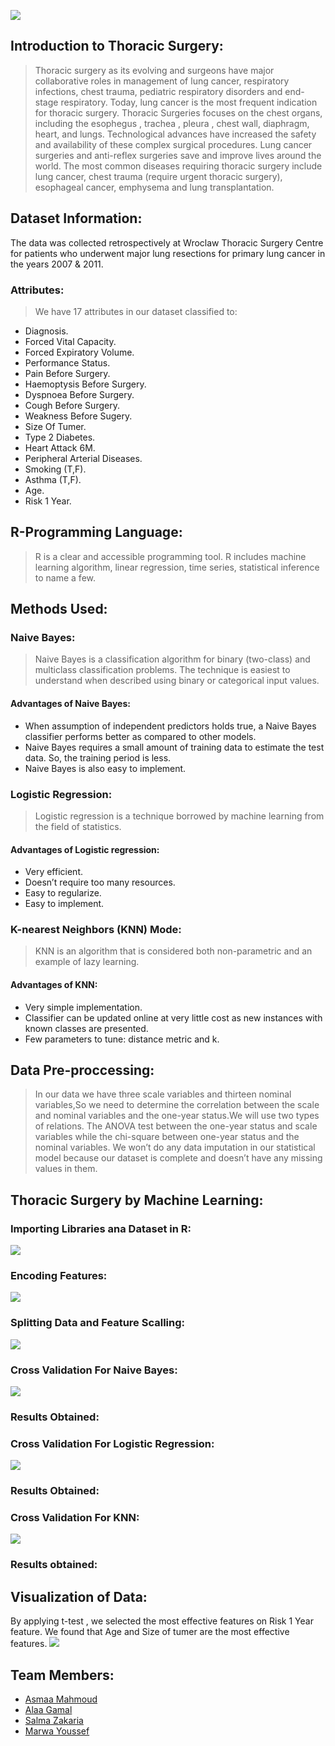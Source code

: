 
![](thoracic.png)
## Introduction to Thoracic Surgery:
>Thoracic surgery as its evolving and surgeons have major collaborative roles in management of lung cancer, respiratory infections, chest trauma, pediatric respiratory disorders and end-stage respiratory. Today, lung cancer is the most frequent indication for thoracic surgery. Thoracic Surgeries focuses on the chest organs, including the esophegus , trachea , pleura , chest wall, diaphragm, heart, and lungs. Technological advances have increased the safety and availability of these complex surgical procedures. Lung cancer surgeries and anti-reflex surgeries save and improve lives around the world. The most common diseases requiring thoracic surgery include lung cancer, chest trauma (require urgent thoracic surgery), esophageal cancer, emphysema and lung transplantation.


## Dataset Information:
The data was collected retrospectively at Wroclaw Thoracic Surgery Centre for patients who underwent major lung resections for primary lung cancer in the years 2007 & 2011. 
### Attributes: 
>We have 17 attributes in our dataset classified to:
* Diagnosis. 
* Forced Vital Capacity.
* Forced Expiratory Volume.
* Performance Status.
* Pain Before Surgery. 
* Haemoptysis Before Surgery.
* Dyspnoea Before Surgery. 
* Cough Before Surgery. 
* Weakness Before Sugery. 
* Size Of Tumer.
* Type 2 Diabetes. 
* Heart Attack 6M. 
* Peripheral Arterial Diseases.
* Smoking (T,F).
* Asthma (T,F).
* Age.
* Risk 1 Year.

## R-Programming Language:
>R is a clear and accessible programming tool. R includes machine learning algorithm, linear regression, time series, statistical inference to name a few.
## Methods Used:
### Naive Bayes:
>Naive Bayes is a classification algorithm for binary (two-class) and multiclass classification problems. The technique is easiest to understand when described using binary or categorical input values.
#### Advantages of Naive Bayes:
* When assumption of independent predictors holds true, a Naive Bayes
classifier performs better as compared to other models.
* Naive Bayes requires a small amount of training data to estimate the
test data. So, the training period is less.
* Naive Bayes is also easy to implement.


### Logistic Regression:
>Logistic regression is a technique borrowed by machine learning from the
field of statistics.
#### Advantages of Logistic regression:
* Very efficient.
* Doesn’t require too many resources.
* Easy to regularize.
* Easy to implement.
### K-nearest Neighbors (KNN) Mode:
>KNN is an algorithm that is considered both non-parametric and an example of lazy learning.
#### Advantages of KNN:
* Very simple implementation.
* Classifier can be updated online at very little cost as new instances with known classes are presented.
* Few parameters to tune: distance metric and k.
## Data Pre-proccessing:
>In our data we have three scale variables and thirteen nominal variables,So we need to determine the correlation between the scale and nominal variables and the one-year status.We will use two types of relations. The ANOVA test between the one-year status and scale variables while the chi-square between one-year status and the nominal variables.
>We won’t do any data imputation in our statistical model
because our dataset is complete and doesn’t have any missing values in them.
## Thoracic Surgery by Machine Learning:
### Importing Libraries ana Dataset in R:
![](libdataset.PNG)
### Encoding Features:
![](encoding.PNG)

### Splitting Data and Feature Scalling:
![](split.PNG)


### Cross Validation For Naive Bayes:
![](cvnaive.PNG)

### Results Obtained: 

### Cross Validation For Logistic Regression:
![](cvlogistic.PNG)

 ### Results Obtained: 



### Cross Validation For KNN:
![](cvknn.PNG)

### Results obtained: 




## Visualization of Data:
By applying t-test , we selected the most effective features on Risk 1 Year feature. We found that Age and Size of tumer are the most effective features. 
![](visualization.PNG)












## Team Members:
* [Asmaa Mahmoud ](https://asmaamahmoud12.github.io/Asmaa-Mahmoud/) 
* [Alaa Gamal ](https://alaagamal98.github.io/AlaaGamal/) 
* [Salma Zakaria ](https://salmazakariia.github.io/Salma-Zakaria/) 
* [Marwa Youssef ](https://marwaayosiif.github.io/MarwaYoussef/) 
